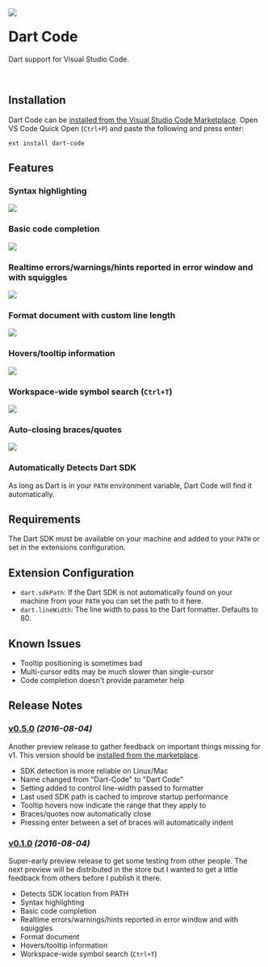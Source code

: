 <img src="https://github.com/DanTup/Dart-Code/raw/master/media/icon.png" align="left" />

# Dart Code

Dart support for Visual Studio Code.

<br clear="both" />

## Installation

Dart Code can be [installed from the Visual Studio Code Marketplace](https://marketplace.visualstudio.com/items?itemName=DanTup.dart-code). Open VS Code Quick Open (`Ctrl+P`) and paste the following and press enter:

    ext install dart-code

## Features

### Syntax highlighting

<img src="https://github.com/DanTup/Dart-Code/raw/master/media/syntax highlighting.gif" />

### Basic code completion

<img src="https://github.com/DanTup/Dart-Code/raw/master/media/code completion.gif" />

### Realtime errors/warnings/hints reported in error window and with squiggles

<img src="https://github.com/DanTup/Dart-Code/raw/master/media/diagnostics.gif" />

### Format document with custom line length

<img src="https://github.com/DanTup/Dart-Code/raw/master/media/format code.gif" />

### Hovers/tooltip information

<img src="https://github.com/DanTup/Dart-Code/raw/master/media/tooltips.gif" />

### Workspace-wide symbol search (`Ctrl+T`)

<img src="https://github.com/DanTup/Dart-Code/raw/master/media/search.gif" />

### Auto-closing braces/quotes

<img src="https://github.com/DanTup/Dart-Code/raw/master/media/braces.gif" />

### Automatically Detects Dart SDK

As long as Dart is in your `PATH` environment variable, Dart Code will find it automatically.


## Requirements

The Dart SDK must be available on your machine and added to your `PATH` or set in the extensions configuration.

## Extension Configuration

- `dart.sdkPath`: If the Dart SDK is not automatically found on your machine from your `PATH` you can set the path to it here.
- `dart.lineWidth`: The line width to pass to the Dart formatter. Defaults to 80.

## Known Issues

- Tooltip positioning is sometimes bad
- Multi-cursor edits may be much slower than single-cursor
- Code completion doesn't provide parameter help

## Release Notes

### [v0.5.0](https://github.com/DanTup/Dart-Code/releases/tag/v0.1.0) *(2016-08-04)*

Another preview release to gather feedback on important things missing for v1. This version should be [installed from the marketplace](https://marketplace.visualstudio.com/items?itemName=DanTup.dart-code).

- SDK detection is more reliable on Linux/Mac
- Name changed from "Dart-Code" to "Dart Code"
- Setting added to control line-width passed to formatter
- Last used SDK path is cached to improve startup performance
- Tooltip hovers now indicate the range that they apply to
- Braces/quotes now automatically close
- Pressing enter between a set of braces will automatically indent


### [v0.1.0](https://github.com/DanTup/Dart-Code/releases/tag/v0.1.0) *(2016-08-04)*

Super-early preview release to get some testing from other people. The next preview will be distributed in the store but I wanted to get a little feedback from others before I publish it there.

- Detects SDK location from PATH
- Syntax highlighting
- Basic code completion
- Realtime errors/warnings/hints reported in error window and with squiggles
- Format document
- Hovers/tooltip information
- Workspace-wide symbol search (`Ctrl+T`)
